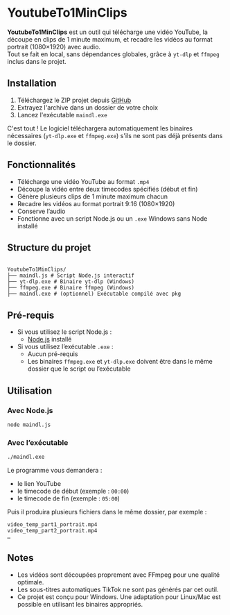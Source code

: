 # YoutubeTo1MinClips

**YoutubeTo1MinClips** est un outil qui télécharge une vidéo YouTube, la découpe en clips de 1 minute maximum, et recadre les vidéos au format portrait (1080×1920) avec audio.  
Tout se fait en local, sans dépendances globales, grâce à `yt-dlp` et `ffmpeg` inclus dans le projet.

## Installation

1. Téléchargez le ZIP projet depuis [GitHub](https://github.com/nikoazax2/YoutubeTo1MinClips/archive/refs/heads/main.zip)
2. Extrayez l'archive dans un dossier de votre choix
3. Lancez l'exécutable `maindl.exe`

C'est tout ! Le logiciel téléchargera automatiquement les binaires nécessaires (`yt-dlp.exe` et `ffmpeg.exe`) s'ils ne sont pas déjà présents dans le dossier.

## Fonctionnalités

- Télécharge une vidéo YouTube au format `.mp4`
- Découpe la vidéo entre deux timecodes spécifiés (début et fin)
- Génère plusieurs clips de 1 minute maximum chacun
- Recadre les vidéos au format portrait 9:16 (1080×1920)
- Conserve l’audio
- Fonctionne avec un script Node.js ou un `.exe` Windows sans Node installé

## Structure du projet

```

YoutubeTo1MinClips/
├── maindl.js # Script Node.js interactif
├── yt-dlp.exe # Binaire yt-dlp (Windows)
├── ffmpeg.exe # Binaire ffmpeg (Windows)
├── maindl.exe # (optionnel) Exécutable compilé avec pkg

```

## Pré-requis

- Si vous utilisez le script Node.js :
  - [Node.js](https://nodejs.org/) installé
- Si vous utilisez l’exécutable `.exe` :
  - Aucun pré-requis
  - Les binaires `ffmpeg.exe` et `yt-dlp.exe` doivent être dans le même dossier que le script ou l’exécutable

## Utilisation

### Avec Node.js

```bash
node maindl.js
```

### Avec l’exécutable

```bash
./maindl.exe
```

Le programme vous demandera :

- le lien YouTube
- le timecode de début (exemple : `00:00`)
- le timecode de fin (exemple : `05:00`)

Puis il produira plusieurs fichiers dans le même dossier, par exemple :

```
video_temp_part1_portrait.mp4
video_temp_part2_portrait.mp4
…
```

## Notes

- Les vidéos sont découpées proprement avec FFmpeg pour une qualité optimale.
- Les sous-titres automatiques TikTok ne sont pas générés par cet outil.
- Ce projet est conçu pour Windows. Une adaptation pour Linux/Mac est possible en utilisant les binaires appropriés.
